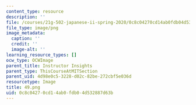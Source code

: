 ```yaml
---
content_type: resource
description: ''
file: /courses/21g-502-japanese-ii-spring-2020/0c8c04270cd14ab0fdb04d532887d63b_49.png
file_type: image/png
image_metadata:
  caption: ''
  credit: ''
  image-alt: ''
learning_resource_types: []
ocw_type: OCWImage
parent_title: Instructor Insights
parent_type: ThisCourseAtMITSection
parent_uid: 4d98e0c5-3228-d02c-82be-272cbf5e036d
resourcetype: Image
title: 49.png
uid: 0c8c0427-0cd1-4ab0-fdb0-4d532887d63b
---
```


